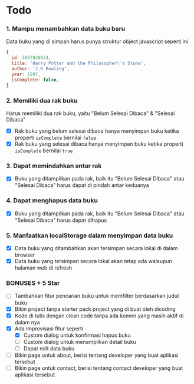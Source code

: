 # Todo

### 1. Mampu menambahkan data buku baru

Data buku yang di simpan harus punya struktur object javascript seperti ini

```javascript
{
  id: 3657848524,
  title: 'Harry Potter and the Philosopher\'s Stone',
  author: 'J.K Rowling',
  year: 1997,
  isComplete: false,
}
```

### 2. Memiliki dua rak buku

Harus memiliki dua rak buku, yaitu "Belum Selesai Dibaca" & "Selesai Dibaca"

- [x] Rak buku yang belum selesai dibaca hanya menyimpan buku ketika properti `isComplete` bernilai `false`
- [x] Rak buku yang selesai dibaca hanya menyimpan buku ketika properti `isComplete` bernilai `true`

### 3. Dapat memindahkan antar rak

- [x] Buku yang ditampilkan pada rak, baik itu "Belum Selesai Dibaca" atau "Selesai Dibaca" harus dapat di pindah antar keduanya

### 4. Dapat menghapus data buku

- [x] Buku yang ditampilkan pada rak, baik itu "Belum Selesai Dibaca" atau "Selesai Dibaca" harus dapat dihapus

### 5. Manfaatkan localStorage dalam menyimpan data buku

- [x] Data buku yang ditambahkan akan tersimpan secara lokal di dalam browser
- [x] Data buku yang tersimpan secara lokal akan tetap ada walaupun halaman web di refresh

### BONUSES + 5 Star

- [ ] Tambahkan fitur pencarian buku untuk memfilter berdasarkan judul buku
- [x] Bikin project tanpa starter pack project yang di buat oleh dicoding
- [x] Kode di tulis dengan clean code tanpa ada komen yang masih aktif di dalam nya
- [x] Ada improvisasi fitur seperti
  - [x] Custom dialog untuk konfirmasi hapus buku
  - [ ] Custom dialog untuk menampilkan detail buku
  - [ ] Dapat edit data buku
- [ ] Bikin page untuk about, berisi tentang developer yang buat aplikasi tersebut
- [ ] Bikin page untuk contact, berisi tentang contact developer yang buat aplikasi tersebut
